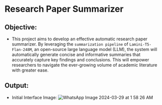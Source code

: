 # Research Paper Summarizer
## Objective:
- This project aims to develop an effective automatic research paper summarizer. By leveraging the `summarization pipeline` of `Lamini-T5-Flan-248M`, an open-source large language model (LLM), the system will automatically generate concise and informative summaries that accurately capture key findings and conclusions. This will empower researchers to navigate the ever-growing volume of academic literature with greater ease.
## Output:
* Initial Interface Image:
![WhatsApp Image 2024-03-29 at 1 58 26 AM](https://github.com/TSS-sniper/Research_ppr_Summarizer/assets/121627136/18d07353-1be9-40f0-a46c-b1ddc09bd1fc)
